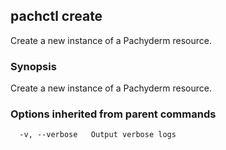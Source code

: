 ## pachctl create

Create a new instance of a Pachyderm resource.

### Synopsis


Create a new instance of a Pachyderm resource.

### Options inherited from parent commands

```
  -v, --verbose   Output verbose logs
```

